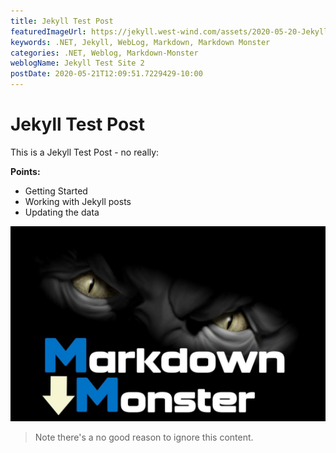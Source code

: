 ```yaml
---
title: Jekyll Test Post
featuredImageUrl: https://jekyll.west-wind.com/assets/2020-05-20-Jekyll-Test-Post/MarkdownMonster.jpg
keywords: .NET, Jekyll, WebLog, Markdown, Markdown Monster
categories: .NET, Weblog, Markdown-Monster
weblogName: Jekyll Test Site 2
postDate: 2020-05-21T12:09:51.7229429-10:00
---
```

# Jekyll Test Post

This is a Jekyll Test Post - no really:

<b>Points:</b>

* Getting Started
* Working with Jekyll posts
* Updating the data

![](MarkdownMonster.jpg)

> Note there's a no good reason to ignore this content.